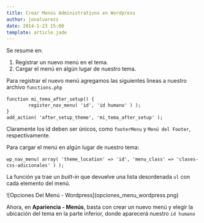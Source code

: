 ```yaml
---
title: Crear Menús Administrativos en Wordpress
author: jonalvarezz
date: 2014-1-23 15:00
template: article.jade
---
```


Se resume en:

1. Registrar un nuevo menú en el tema.
2. Cargar el menú en algún lugar de nuestro tema.

Para registrar el nuevo menú agregamos las siguientes lineas a nuestro archivo `functions.php`

    function mi_tema_after_setup() {
    		register_nav_menu( 'id', 'id humano' ) );
    }
    add_action( 'after_setup_theme', 'mi_tema_after_setup' );

Claramente los id deben ser únicos, como `footerMenu` y `Menú del Footer`, respectivamente.

Para cargar el menú en algún lugar de nuestro tema:

    wp_nav_menu( array( 'theme_location' => 'id', 'menu_class' => 'clases-css-adicionales' ) );

La función ya trae un _built-in_ que devuelve una lista desordenada `ul` con cada elemento del menú.

<p style=\"text-align: center;\">
![Opciones Del Menú - Wordpress](opciones_menu_wordpress.png)
	</p>

Ahora, en **Apariencia - Menús**, basta con crear un nuevo menú y elegir la ubicación del tema en la parte inferior, donde aparecerá nuestro `id humano`
